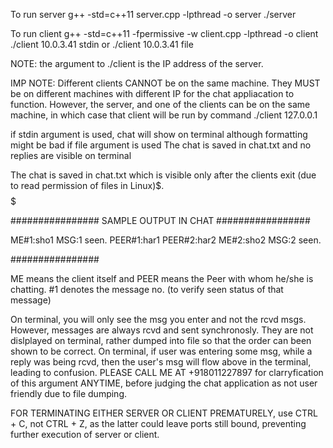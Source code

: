 To run server
g++ -std=c++11 server.cpp -lpthread -o server
./server

To run client
g++ -std=c++11 -fpermissive -w client.cpp -lpthread -o client
./client 10.0.3.41 stdin
or ./client 10.0.3.41 file

NOTE: the argument to ./client is the IP address of the server.

IMP NOTE: Different clients CANNOT be on the same machine. They MUST be on different machines with different IP for the chat appliacation to function. However, the server, and one of the clients can be on the same machine, in which case that client will be run by command ./client 127.0.0.1

if stdin argument is used, chat will show on terminal although formatting might be bad
if file argument is used The chat is saved in chat.txt and no replies are visible on terminal



$$$$$$$$$$$$$$$$$$$$
The chat is saved in chat.txt which is visible only after the clients exit (due to read permission of files in Linux)$.
$$$$$$$$$$$$$$$$$$$$$

################
SAMPLE OUTPUT IN CHAT
#################

ME#1:sho1
			MSG:1 seen.
	PEER#1:har1
	PEER#2:har2
ME#2:sho2
			MSG:2 seen.

################

ME means the client itself and PEER means the Peer with whom he/she is chatting. #1 denotes the message no. (to verify seen status of that message)

On terminal, you will only see the msg you enter and not the rcvd msgs. However, messages are always rcvd and sent synchronosly. They are not dislplayed on terminal, rather dumped into file so that the order can been shown to be correct. On terminal, if user was entering some msg, while a reply was being rcvd, then the user's msg will flow above in the terminal, leading to confusion. PLEASE CALL ME AT +918011227897 for clarryfication of this argument ANYTIME, before judging the chat application as not user friendly due to file dumping.


FOR TERMINATING EITHER SERVER OR CLIENT PREMATURELY, use CTRL + C, not CTRL + Z, as the latter could leave ports still bound, preventing further execution of server or client.